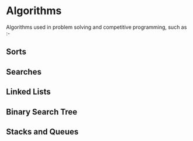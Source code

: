 # Algorithms
Algorithms used in problem solving and competitive programming, such as :-
## Sorts
## Searches
## Linked Lists
## Binary Search Tree
## Stacks and Queues
